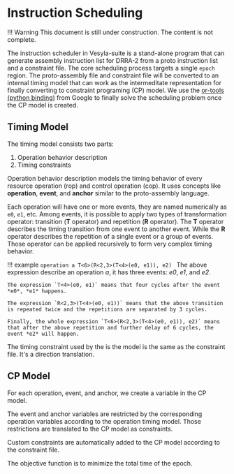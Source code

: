 # Instruction Scheduling

!!! Warning
    This document is still under construction. The content is not complete.

The instruction scheduler in Vesyla-suite is a stand-alone program that can generate assembly instruction list for DRRA-2 from a proto instruction list and a constraint file. The core scheduling process targets a single `epoch` region. The proto-assembly file and constraint file will be converted to an internal timing model that can work as the intermeditate representation for finally converting to constraint programing (CP) model. We use the [or-tools (python binding)](https://developers.google.com/optimization) from Google to finally solve the scheduling problem once the CP model is created.

## Timing Model

The timing model consists two parts:

1. Operation behavior description
2. Timing constraints

Operation behavior description models the timing behavior of every resource operation (rop) and control operation (cop). It uses concepts like **operation**, **event**, and **anchor** similar to the proto-assembly language.

Each operation will have one or more events, they are named numerically as `e0`, `e1`, etc. Among events, it is possible to apply two types of transformation operator: transition (**T** operator) and repetition (**R** operator). The **T** operator describes the timing transition from one event to another event. While the **R** operator describes the repetition of a single event or a group of events. Those operator can be applied recursively to form very complex timing behavior.

!!! example
    ```
    operation a T<6>(R<2,3>(T<4>(e0, e1)), e2) 
    ```
    The above expression describe an operation *a*, it has three events: *e0*, *e1*, and *e2*.

    The expression `T<4>(e0, e1)` means that four cycles after the event *e0*, *e1* happens.

    The expression `R<2,3>(T<4>(e0, e1))` means that the above transition is repeated twice and the repetitions are separated by 3 cycles.

    Finally, the whole expression `T<6>(R<2,3>(T<4>(e0, e1)), e2)` means that after the above repetition and further delay of 6 cycles, the event *e2* will happen.

The timing constraint used by the is the model is the same as the constraint file. It's a direction translation.

## CP Model

For each operation, event, and anchor, we create a variable in the CP model.

The event and anchor variables are restricted by the corresponding operation variables according to the operation timing model. Those restrictions are translated to the CP model as constraints.

Custom constraints are automatically added to the CP model according to the constraint file.

The objective function is to minimize the total time of the epoch.
